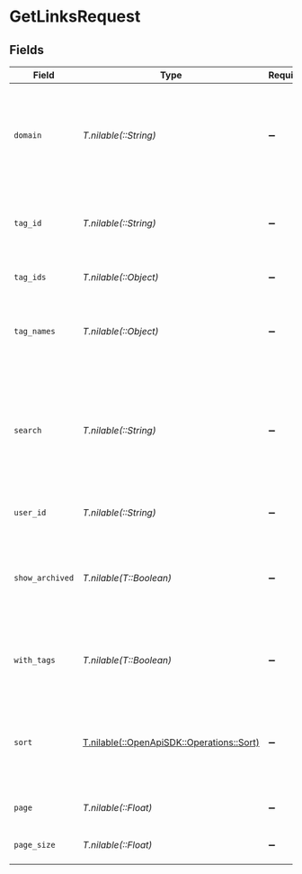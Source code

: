 # GetLinksRequest


## Fields

| Field                                                                                                                        | Type                                                                                                                         | Required                                                                                                                     | Description                                                                                                                  | Example                                                                                                                      |
| ---------------------------------------------------------------------------------------------------------------------------- | ---------------------------------------------------------------------------------------------------------------------------- | ---------------------------------------------------------------------------------------------------------------------------- | ---------------------------------------------------------------------------------------------------------------------------- | ---------------------------------------------------------------------------------------------------------------------------- |
| `domain`                                                                                                                     | *T.nilable(::String)*                                                                                                        | :heavy_minus_sign:                                                                                                           | The domain to filter the links by. E.g. `ac.me`. If not provided, all links for the workspace will be returned.              |                                                                                                                              |
| `tag_id`                                                                                                                     | *T.nilable(::String)*                                                                                                        | :heavy_minus_sign:                                                                                                           | The tag ID to filter the links by. This field is deprecated – use `tagIds` instead.                                          |                                                                                                                              |
| `tag_ids`                                                                                                                    | *T.nilable(::Object)*                                                                                                        | :heavy_minus_sign:                                                                                                           | The tag IDs to filter the links by.                                                                                          |                                                                                                                              |
| `tag_names`                                                                                                                  | *T.nilable(::Object)*                                                                                                        | :heavy_minus_sign:                                                                                                           | The unique name of the tags assigned to the short link (case insensitive).                                                   |                                                                                                                              |
| `search`                                                                                                                     | *T.nilable(::String)*                                                                                                        | :heavy_minus_sign:                                                                                                           | The search term to filter the links by. The search term will be matched against the short link slug and the destination url. |                                                                                                                              |
| `user_id`                                                                                                                    | *T.nilable(::String)*                                                                                                        | :heavy_minus_sign:                                                                                                           | The user ID to filter the links by.                                                                                          |                                                                                                                              |
| `show_archived`                                                                                                              | *T.nilable(T::Boolean)*                                                                                                      | :heavy_minus_sign:                                                                                                           | Whether to include archived links in the response. Defaults to `false` if not provided.                                      |                                                                                                                              |
| `with_tags`                                                                                                                  | *T.nilable(T::Boolean)*                                                                                                      | :heavy_minus_sign:                                                                                                           | DEPRECATED. Filter for links that have at least one tag assigned to them.                                                    |                                                                                                                              |
| `sort`                                                                                                                       | [T.nilable(::OpenApiSDK::Operations::Sort)](../../models/operations/sort.md)                                                 | :heavy_minus_sign:                                                                                                           | The field to sort the links by. The default is `createdAt`, and sort order is always descending.                             |                                                                                                                              |
| `page`                                                                                                                       | *T.nilable(::Float)*                                                                                                         | :heavy_minus_sign:                                                                                                           | The page number for pagination.                                                                                              | 1                                                                                                                            |
| `page_size`                                                                                                                  | *T.nilable(::Float)*                                                                                                         | :heavy_minus_sign:                                                                                                           | The number of items per page.                                                                                                | 50                                                                                                                           |